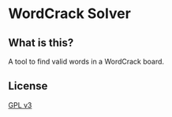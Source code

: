 # WordCrack Solver

## What is this?
A tool to find valid words in a WordCrack board.

## License
[GPL v3](http://www.gnu.org/copyleft/gpl.html)
